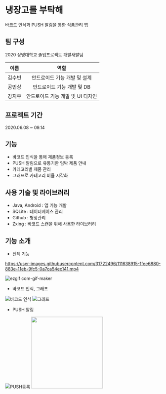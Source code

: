 # 냉장고를 부탁해
바코드 인식과 PUSH 알림을 통한 식품관리 앱

## 팀 구성
2020 상명대학교 졸업프로젝트 개발새발팀

이름|역할
:---:|:---:
김수빈|안드로이드 기능 개발 및 설계
공민상|안드로이드 기능 개발 및 DB
강지우|안드로이드 기능 개발 및 UI 디자인

## 프로젝트 기간
2020.06.08 ~ 09.14

## 기능
- 바코드 인식을 통해 제품정보 등록
- PUSH 알림으로 유통기한 임박 제품 안내
- 카테고리별 제품 관리
- 그래프로 카테고리 비율 시각화

## 사용 기술 및 라이브러리
- Java, Android : 앱 기능 개발
- SQLite : 데이터베이스 관리
- Github : 형상관리
- Zxing : 바코드 스캔을 위해 사용한 라이브러리

## 기능 소개
- 전체 기능

https://user-images.githubusercontent.com/31722496/111638915-1fee6880-883e-11eb-9fc5-0a7ca54ec141.mp4

![ezgif com-gif-maker](https://user-images.githubusercontent.com/31722496/111640591-ab1c2e00-883f-11eb-8c58-e96b6309406f.gif)


- 바코드 인식, 그래프

![바코드 인식](https://user-images.githubusercontent.com/31722496/111635193-94bfa380-883a-11eb-9606-51882e61151b.gif "바코드 인식") ![그래프](https://user-images.githubusercontent.com/31722496/111635117-84a7c400-883a-11eb-9642-7879bf16393a.gif "그래프")

- PUSH 알림

![PUSH등록](https://user-images.githubusercontent.com/31722496/111635670-16afcc80-883b-11eb-9161-0a49e2dccfe7.gif "PUSH 알림 등록") <img src="https://user-images.githubusercontent.com/31722496/111635786-36df8b80-883b-11eb-97e1-03b533833dd5.jpg" width="232"/>
